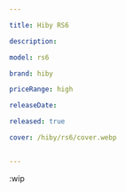 ```yaml
---

title: Hiby RS6

description: 

model: rs6

brand: hiby

priceRange: high

releaseDate: 

released: true

cover: /hiby/rs6/cover.webp


---
```


:wip